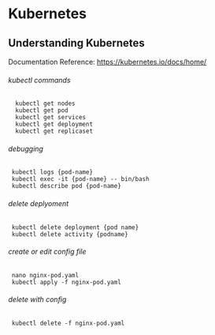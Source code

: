 # Kubernetes
## Understanding Kubernetes
Documentation Reference: https://kubernetes.io/docs/home/
      
###### kubectl commands
      kubectl get nodes
      kubectl get pod
      kubectl get services
      kubectl get deployment
      kubectl get replicaset

###### debugging
     kubectl logs {pod-name}
     kubectl exec -it {pod-name} -- bin/bash
     kubectl describe pod {pod-name}

###### delete deplyoment
     kubectl delete deployment {pod name}
     kubectl delete activity {podname}

###### create or edit config file
     nano nginx-pod.yaml
     kubectl apply -f nginx-pod.yaml

###### delete with config
     kubectl delete -f nginx-pod.yaml
